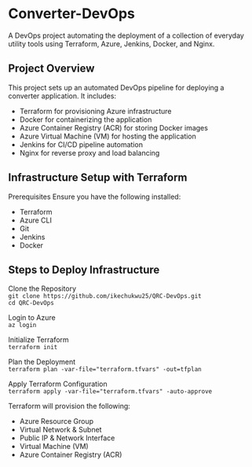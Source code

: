 # Converter-DevOps

A DevOps project automating the deployment of a collection of everyday utility tools using Terraform, Azure, Jenkins, Docker, and Nginx.

## Project Overview
This project sets up an automated DevOps pipeline for deploying a converter application. It includes:

- Terraform for provisioning Azure infrastructure
- Docker for containerizing the application
- Azure Container Registry (ACR) for storing Docker images
- Azure Virtual Machine (VM) for hosting the application
- Jenkins for CI/CD pipeline automation
- Nginx for reverse proxy and load balancing


## Infrastructure Setup with Terraform
Prerequisites
Ensure you have the following installed:

- Terraform 
- Azure CLI 
- Git 
- Jenkins 
- Docker 

## Steps to Deploy Infrastructure

Clone the Repository </br>
`git clone https://github.com/ikechukwu25/QRC-DevOps.git` </br>
`cd QRC-DevOps`

Login to Azure </br>
`az login`

Initialize Terraform </br>
`terraform init`

Plan the Deployment </br>
`terraform plan -var-file="terraform.tfvars" -out=tfplan`

Apply Terraform Configuration </br>
`terraform apply -var-file="terraform.tfvars" -auto-approve`

Terraform will provision the following:
- Azure Resource Group
- Virtual Network & Subnet 
- Public IP & Network Interface 
- Virtual Machine (VM) 
- Azure Container Registry (ACR)

